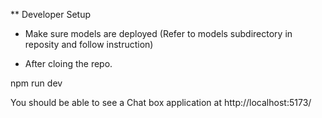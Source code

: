 ** Developer Setup

* Make sure models are deployed (Refer to models subdirectory in reposity and follow instruction)

* After cloing the repo.

npm run dev

You should be able to see a Chat box application at http://localhost:5173/